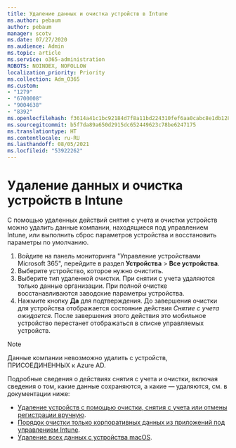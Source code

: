 ```yaml
---
title: Удаление данных и очистка устройств в Intune
ms.author: pebaum
author: pebaum
manager: scotv
ms.date: 07/27/2020
ms.audience: Admin
ms.topic: article
ms.service: o365-administration
ROBOTS: NOINDEX, NOFOLLOW
localization_priority: Priority
ms.collection: Adm_O365
ms.custom:
- "1279"
- "6700008"
- "9004638"
- "8392"
ms.openlocfilehash: f3614a41c1bc92184d7f8a11bd224310fef6aa0cabc8e1db1288bde01ca1cb5a
ms.sourcegitcommit: b5f7da89a650d2915dc652449623c78be6247175
ms.translationtype: HT
ms.contentlocale: ru-RU
ms.lasthandoff: 08/05/2021
ms.locfileid: "53922262"
---
```

# <a name="removing-data-and-wiping-devices-from-intune"></a>Удаление данных и очистка устройств в Intune

С помощью удаленных действий снятия с учета и очистки устройств можно удалить данные компании, находящиеся под управлением Intune, или выполнить сброс параметров устройства и восстановить параметры по умолчанию.

1. Войдите на панель мониторинга "Управление устройствами Microsoft 365", перейдите в раздел **Устройства** > **Все устройства**.
2. Выберите устройство, которое нужно очистить.
3. Выберите тип удаленной очистки. При снятии с учета удаляются только данные организации. При полной очистке восстанавливаются заводские параметры устройства.
4. Нажмите кнопку **Да** для подтверждения. До завершения очистки для устройства отображается состояние действия *Снятие с учета ожидается*.
    После завершения этого действия это мобильное устройство перестанет отображаться в списке управляемых устройств.

> [!NOTE]
> Данные компании невозможно удалить с устройств, ПРИСОЕДИНЕННЫХ к Azure AD. 

Подробные сведения о действиях снятия с учета и очистки, включая сведения о том, какие данные сохраняются, а какие — удаляются, см. в документации ниже:

- [Удаление устройств с помощью очистки, снятия с учета или отмены регистрации вручную](https://docs.microsoft.com/mem/intune/remote-actions/devices-wipe).
- [Порядок очистки только корпоративных данных из приложений под управлением Intune](https://docs.microsoft.com/mem/intune/apps/apps-selective-wipe).
- [Удаление всех данных с устройства macOS](https://docs.microsoft.com/mem/intune/remote-actions/device-erase).